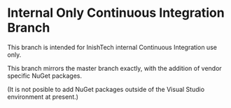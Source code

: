 # Internal Only Continuous Integration Branch

This branch is intended for InishTech internal Continuous Integration use only. 

This branch mirrors the master branch exactly, with the addition of vendor specific NuGet packages.

(It is not posible to add NuGet packages outside of the Visual Studio environment at present.)
